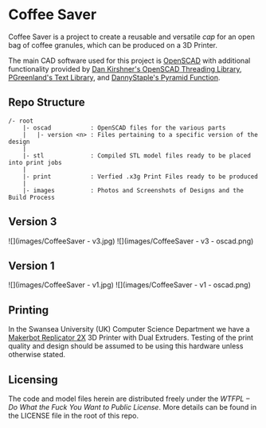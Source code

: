 Coffee Saver
============

Coffee Saver is a project to create a reusable and versatile *cap* for an open bag of coffee granules, which can be produced on a 3D Printer.

The main CAD software used for this project is [OpenSCAD](http://www.openscad.org/) with additional functionality provided by [Dan Kirshner's OpenSCAD Threading Library](http://dkprojects.net/openscad-threads/threads.scad), [PGreenland's Text Library](https://www.thingiverse.com/thing:59817/#files), and [DannyStaple's Pyramid Function](https://github.com/dannystaple/OpenSCAD-Parts-Library/blob/master/pyramid.scad). 

Repo Structure
--------------

	/- root
		|- oscad  		   : OpenSCAD files for the various parts
		|   |- version <n> : Files pertaining to a specific version of the design
		|
		|- stl    		   : Compiled STL model files ready to be placed into print jobs
		|
		|- print  		   : Verfied .x3g Print Files ready to be produced
		|
	    |- images 		   : Photos and Screenshots of Designs and the Build Process

Version 3
---------

![](images/CoffeeSaver - v3.jpg)
![](images/CoffeeSaver - v3 - oscad.png)

Version 1
---------

![](images/CoffeeSaver - v1.jpg)
![](images/CoffeeSaver - v1 - oscad.png)

Printing
--------

In the Swansea University (UK) Computer Science Department we have a [Makerbot Replicator 2X](http://store.makerbot.com/replicator2x) 3D Printer with Dual Extruders. Testing of the print quality and design should be assumed to be using this hardware unless otherwise stated.

Licensing
---------

The code and model files herein are distributed freely under the *WTFPL – Do What the Fuck You Want to Public License*. More details can be found in the LICENSE file in the root of this repo.